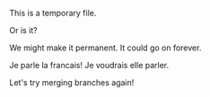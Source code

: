 This is a temporary file.

Or is it?

We might make it permanent. It could go on forever.

Je parle la francais! Je voudrais elle parler.

Let's try merging branches again!